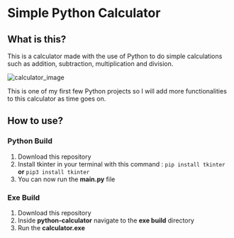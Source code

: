 # Simple Python Calculator 

## What is this?

This is a calculator made with the use of Python to do simple calculations such as addition, subtraction, multiplication and division.

![calculator_image](https://user-images.githubusercontent.com/79618101/109247850-a6210d00-77b2-11eb-874a-0483c94e878e.JPG)

This is one of my first few Python projects so I will add more functionalities to this calculator as time goes on.

## How to use?

### Python Build

1. Download this repository
2. Install tkinter in your terminal with this command : `pip install tkinter` **or** `pip3 install tkinter`
3. You can now run the **main.py** file

### Exe Build

1. Download this repository
2. Inside **python-calculator** navigate to the **exe build** directory
3. Run the **calculator.exe** 
